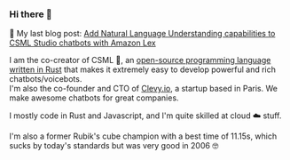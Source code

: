 ### Hi there 👋

📌 My last blog post: [Add Natural Language Understanding capabilities to CSML Studio chatbots with Amazon Lex](https://blog.csml.dev/amazon-lex-csml-studio/)

I am the co-creator of CSML 🦜, an [open-source programming language written in Rust](https://github.com/CSML-by-Clevy/csml-engine) that makes it extremely easy to develop powerful and rich chatbots/voicebots.  
I'm also the co-founder and CTO of [Clevy.io](https://www.clevy.io), a startup based in Paris. We make awesome chatbots for great companies.

I mostly code in Rust and Javascript, and I'm quite skilled at cloud ☁️ stuff.

I'm also a former Rubik's cube champion with a best time of 11.15s, which sucks by today's standards but was very good in 2006 🤓
